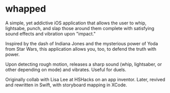 # whapped

A simple, yet addictive iOS application that allows the user to whip, lightsabe, punch, and slap 
those around them complete with satisfying sound effects and vibration upon "impact." 

Inspired by the dash of Indiana Jones and the mysterious power of Yoda from Star Wars, this application allows you, too, 
to defend the truth with power. 

Upon detecting rough motion, releases a sharp sound (whip, lightsaber, or other depending on mode) and vibrates.
Useful for duels.

Originally collab with Lisa Lee at HSHacks on an app inventor.
Later, revived and rewritten in Swift, with storyboard mapping in XCode. 

